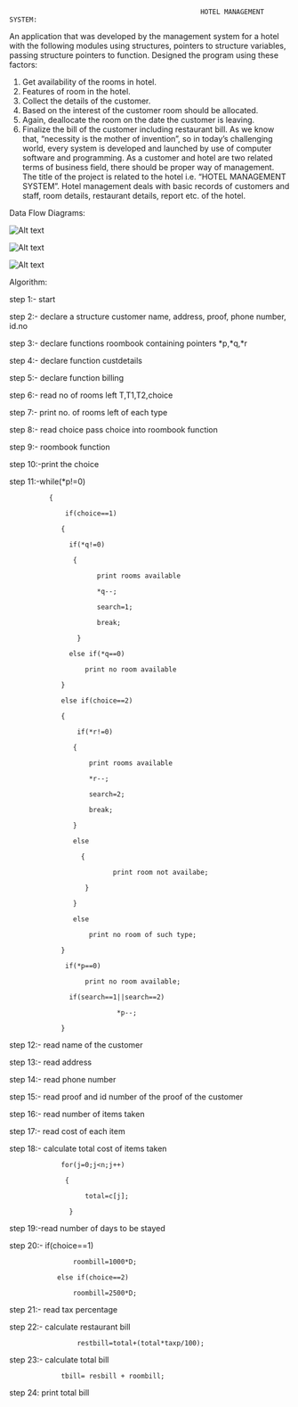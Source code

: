                                                     HOTEL MANAGEMENT SYSTEM:



An application that was developed by the management system for a hotel with the following modules using structures, pointers to structure variables, passing structure pointers to function.
Designed the program using these factors:
1.	Get availability of the rooms in hotel.
2.	Features of room in the hotel.
3.	Collect the details of the customer.
4.	Based on the interest of the customer room should be allocated.
5.	Again, deallocate the room on the date the customer is leaving.
6.	Finalize the bill of the customer including restaurant bill.
As we know that, “necessity is the mother of invention”, so in today’s challenging world, every system is developed and launched by use of computer software and programming. As a customer and hotel are two related terms of business field, there should be proper way of management. The title of the project is related to the hotel i.e. “HOTEL MANAGEMENT SYSTEM”.  Hotel management deals with basic records of customers and staff, room details, restaurant details, report etc. of the hotel.




Data Flow Diagrams:

![Alt text](https://github.com/Lohya/Hotel-Management-Project/blob/main/Flow%201.png)



![Alt text](https://github.com/Lohya/Hotel-Management-Project/blob/main/Flow%202.png)


![Alt text](https://github.com/Lohya/Hotel-Management-Project/blob/main/Flow%203.png)


Algorithm:



step 1:- start

step 2:-  declare a structure customer 	name,  address, proof, phone number, id.no

step 3:- declare functions roombook containing pointers *p,*q,*r

step 4:- declare function custdetails

step 5:- declare function billing

step 6:- read no of rooms left T,T1,T2,choice

step 7:- print no. of rooms left of each type

step 8:- read choice
             pass choice into roombook function
             
step 9:- roombook function

step 10:-print the choice

step 11:-while(*p!=0)

              {
              
                  if(choice==1)
                  
                 {
                 
                   if(*q!=0)
                   
                    {
                    
                          print rooms available
                          
                          *q--;
                          
                          search=1;
                          
                          break;
                          
                     }
                     
                   else if(*q==0)
                   
                       print no room available
                       
                 }
                 
                 else if(choice==2)
                 
                 {
                 
                     if(*r!=0)
                     
                    {
                    
                        print rooms available
                        
                        *r--;
                        
                        search=2;
                        
                        break;
                        
                    }
                    
                    else
                    
                      {
                      
                              print room not availabe;
                              
                       }
                       
                    }
                    
                    else 
                    
                        print no room of such type;
                        
                 }
                 
                  if(*p==0)
                  
                       print no room available;
                       
                   if(search==1||search==2)
                   
                               *p--;
                               
                 }
                 
step 12:- read name of the customer 

step 13:- read address

step 14:- read phone number

step 15:- read proof and id number of the proof  of the customer

step 16:- read number of items taken

step 17:- read cost of each item

step 18:- calculate total cost of items taken

                 for(j=0;j<n;j++)
                 
                  {
                  
                       total=c[j];
                       
                   }
                   
step 19:-read number of days to be stayed

step 20:- if(choice==1)

                    roombill=1000*D;
                    
                else if(choice==2)
                
                    roombill=2500*D;
                    
step 21:- read tax percentage

step 22:- calculate restaurant bill

                     restbill=total+(total*taxp/100);
                     
step 23:- calculate total bill

                 tbill= resbill + roombill; 
                 
step 24: print total bill


